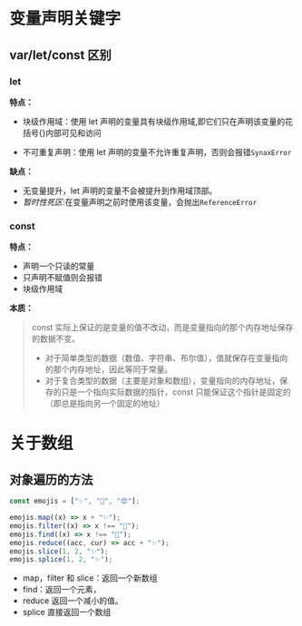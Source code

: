 # 变量声明关键字

## var/let/const 区别

### let

**特点：**

- 块级作用域：使用 let 声明的变量具有块级作用域,即它们只在声明该变量的花括号{}内部可见和访问

- 不可重复声明：使用 let 声明的变量不允许重复声明，否则会报错`SynaxError`

**缺点：**

- 无变量提升，let 声明的变量不会被提升到作用域顶部。
- _暂时性死区_:在变量声明之前时使用该变量，会抛出`ReferenceError`

### const

**特点：**

- 声明一个只读的常量
- 只声明不赋值则会报错
- 块级作用域

**本质：**

> const 实际上保证的是变量的值不改动，而是变量指向的那个内存地址保存的数据不变。
>
> - 对于简单类型的数据（数值、字符串、布尔值），值就保存在变量指向的那个内存地址，因此等同于常量。
> - 对于复合类型的数据（主要是对象和数组），变量指向的内存地址，保存的只是一个指向实际数据的指针，const 只能保证这个指针是固定的（即总是指向另一个固定的地址）

# 关于数组

## 对象遍历的方法

```js
const emojis = ["✨", "🥑", "😍"];

emojis.map((x) => x + "✨");
emojis.filter((x) => x !== "🥑");
emojis.find((x) => x !== "🥑");
emojis.reduce((acc, cur) => acc + "✨");
emojis.slice(1, 2, "✨");
emojis.splice(1, 2, "✨");
```

- map，filter 和 slice：返回一个新数组
- find：返回一个元素，
- reduce 返回一个减小的值。
- splice 直接返回一个数组
